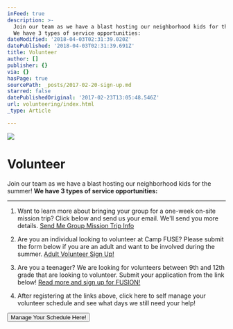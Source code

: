 ```yaml
---
inFeed: true
description: >-
  Join our team as we have a blast hosting our neighborhood kids for the summer!
  We have 3 types of service opportunities:
dateModified: '2018-04-03T02:31:39.020Z'
datePublished: '2018-04-03T02:31:39.691Z'
title: Volunteer
author: []
publisher: {}
via: {}
hasPage: true
sourcePath: _posts/2017-02-20-sign-up.md
starred: false
datePublishedOriginal: '2017-02-23T13:05:48.546Z'
url: volunteering/index.html
_type: Article

---
```

![](https://the-grid-user-content.s3-us-west-2.amazonaws.com/94a84b00-dc26-43ab-9ccf-1e520f7b6dd7.jpg)

# Volunteer

Join our team as we have a blast hosting our neighborhood kids for the summer! **We have 3 types of service opportunities:**

---

1) Want to learn more about bringing your group for a one-week on-site mission trip? Click below and send us your email. We'll send you more details.
[Send Me Group Mission Trip Info][0]

2) Are you an individual looking to volunteer at Camp FUSE? Please submit the form below if you are an adult and want to be involved during the summer.
[Adult Volunteer Sign Up!][1]

3) Are you a teenager? We are looking for volunteers between 9th and 12th grade that are looking to volunteer. Submit your application from the link below!
[Read more and sign up for FUSION!][2]

4) After registering at the links above, click here to self manage your volunteer schedule and see what days we still need your help!

<button data-role="cta" style="">Manage Your Schedule Here!</button>



[0]: https://renovationcommunity.easytitheplus.com/external/form/db75badd-83e0-4799-8284-f846a1caa2e5
[1]: https://renovationcommunity.easytitheplus.com/external/form/bec5917c-a7bd-4c68-b3a3-f562789d7b7f
[2]: http://campfuse.com/fusion